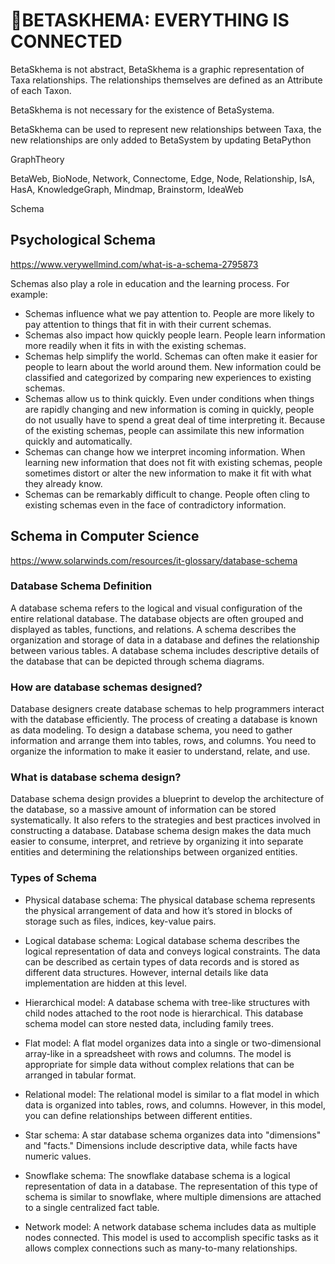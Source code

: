 # 🔷<beta>BETASKHEMA: EVERYTHING IS CONNECTED</beta>

BetaSkhema is not abstract, BetaSkhema is a graphic representation of Taxa relationships. The relationships themselves are defined as an Attribute of each Taxon.

BetaSkhema is not necessary for the existence of BetaSystema.

BetaSkhema can be used to represent new relationships between Taxa, the new relationships are only added to BetaSystem by updating BetaPython

GraphTheory

BetaWeb, BioNode, Network, Connectome, Edge, Node, Relationship, IsA, HasA, KnowledgeGraph, Mindmap, Brainstorm, IdeaWeb

Schema

## Psychological Schema

<https://www.verywellmind.com/what-is-a-schema-2795873>

Schemas also play a role in education and the learning process. For example:

- Schemas influence what we pay attention to. People are more likely to pay attention to things that fit in with their current schemas.
- Schemas also impact how quickly people learn. People learn information more readily when it fits in with the existing schemas.
- Schemas help simplify the world. Schemas can often make it easier for people to learn about the world around them. New information could be classified and categorized by comparing new experiences to existing schemas.
- Schemas allow us to think quickly. Even under conditions when things are rapidly changing and new information is coming in quickly, people do not usually have to spend a great deal of time interpreting it. Because of the existing schemas, people can assimilate this new information quickly and automatically.
- Schemas can change how we interpret incoming information. When learning new information that does not fit with existing schemas, people sometimes distort or alter the new information to make it fit with what they already know.
- Schemas can be remarkably difficult to change. People often cling to existing schemas even in the face of contradictory information.

## Schema in Computer Science

<https://www.solarwinds.com/resources/it-glossary/database-schema>

### Database Schema Definition

A database schema refers to the logical and visual configuration of the entire relational database. The database objects are often grouped and displayed as tables, functions, and relations. A schema describes the organization and storage of data in a database and defines the relationship between various tables. A database schema includes descriptive details of the database that can be depicted through schema diagrams.

### How are database schemas designed?

Database designers create database schemas to help programmers interact with the database efficiently. The process of creating a database is known as data modeling. To design a database schema, you need to gather information and arrange them into tables, rows, and columns. You need to organize the information to make it easier to understand, relate, and use.

### What is database schema design?

Database schema design provides a blueprint to develop the architecture of the database, so a massive amount of information can be stored systematically. It also refers to the strategies and best practices involved in constructing a database. Database schema design makes the data much easier to consume, interpret, and retrieve by organizing it into separate entities and determining the relationships between organized entities.

### Types of Schema

- Physical database schema: The physical database schema represents the physical arrangement of data and how it’s stored in blocks of storage such as files, indices, key-value pairs.
- Logical database schema: Logical database schema describes the logical representation of data and conveys logical constraints. The data can be described as certain types of data records and is stored as different data structures. However, internal details like data implementation are hidden at this level.

- Hierarchical model: A database schema with tree-like structures with child nodes attached to the root node is hierarchical. This database schema model can store nested data, including family trees.
- Flat model: A flat model organizes data into a single or two-dimensional array-like in a spreadsheet with rows and columns. The model is appropriate for simple data without complex relations that can be arranged in tabular format.
- Relational model: The relational model is similar to a flat model in which data is organized into tables, rows, and columns. However, in this model, you can define relationships between different entities.
- Star schema: A star database schema organizes data into "dimensions" and "facts." Dimensions include descriptive data, while facts have numeric values.
- Snowflake schema: The snowflake database schema is a logical representation of data in a database. The representation of this type of schema is similar to snowflake, where multiple dimensions are attached to a single centralized fact table.
- Network model: A network database schema includes data as multiple nodes connected. This model is used to accomplish specific tasks as it allows complex connections such as many-to-many relationships.